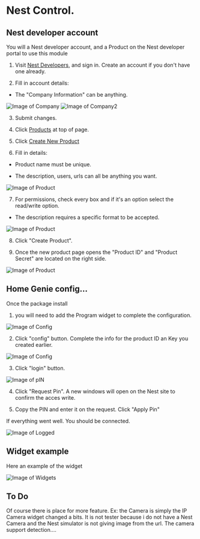 # Nest Control. 

## Nest developer account

You will a Nest developer account, and a Product on the Nest developer portal to use this module

1. Visit [Nest Developers](https://developers.nest.com/), and sign in. Create an account if you don't have one already.

2. Fill in account details:

  - The "Company Information" can be anything.
  
![Image of Company](https://github.com/genielabs/homegenie-packages/raw/master/packages/Devices%20and%20Things/Nest/Nest%20Developers%20Company.png)
![Image of Company2](https://github.com/genielabs/homegenie-packages/raw/master/packages/Devices%20and%20Things/Nest/Nest%20Developers%20Company2.png)

3. Submit changes.

4. Click [Products](https://developers.nest.com/products) at top of page.

5. Click [Create New Product](https://developers.nest.com/products/new)

6. Fill in details:

  - Product name must be unique.

  - The description, users, urls can all be anything you want.

![Image of Product](https://github.com/genielabs/homegenie-packages/raw/master/packages/Devices%20and%20Things/Nest/Nest%20Developers%20-%20Product.png)

7. For permissions, check every box and if it's an option select the read/write option.

  - The description requires a specific format to be accepted.

![Image of Product](https://github.com/genielabs/homegenie-packages/raw/master/packages/Devices%20and%20Things/Nest/Nest%20Developers%20-%20Permission.png)

8. Click "Create Product".

9. Once the new product page opens the "Product ID" and "Product Secret" are located on the right side. 

![Image of Product](https://github.com/genielabs/homegenie-packages/raw/master/packages/Devices%20and%20Things/Nest/Nest%20Developers%20-%20Product%20Key.png)

## Home Genie config...
Once the package install

1. you will need to add the Program widget to complete the configuration.

![Image of Config](https://github.com/genielabs/homegenie-packages/raw/master/packages/Devices%20and%20Things/Nest/Pgm%20Control%20Login.png)

2. Click "config" button. Complete the info for the product ID an Key you created earlier.

![Image of Config](https://github.com/genielabs/homegenie-packages/raw/master/packages/Devices%20and%20Things/Nest/Pgm%20Config.png)

3. Click "login" button.

![Image of pIN](https://github.com/genielabs/homegenie-packages/raw/master/packages/Devices%20and%20Things/Nest/Pgm%20Pin.png)

4. Click "Request Pin". A new windows will open on the Nest site to confirm the acces write.

5. Copy the PIN and enter it on the request. Click "Apply Pin"

If everything went well. You should be connected.

![Image of Logged](https://github.com/genielabs/homegenie-packages/raw/master/packages/Devices%20and%20Things/Nest/Pgm%20Control%20Logout.png)

## Widget example
Here an example of the widget

![Image of Widgets](https://github.com/genielabs/homegenie-packages/raw/master/packages/Devices%20and%20Things/Nest/HomeGenie%20-%20Widgets%20example.png)

## To Do 
Of course there is place for more feature.
Ex: the Camera is simply the IP Camera widget changed a bits. It is not tester because i do not have a Nest Camera and the Nest simulator is not giving image from the url. The camera support detection....
